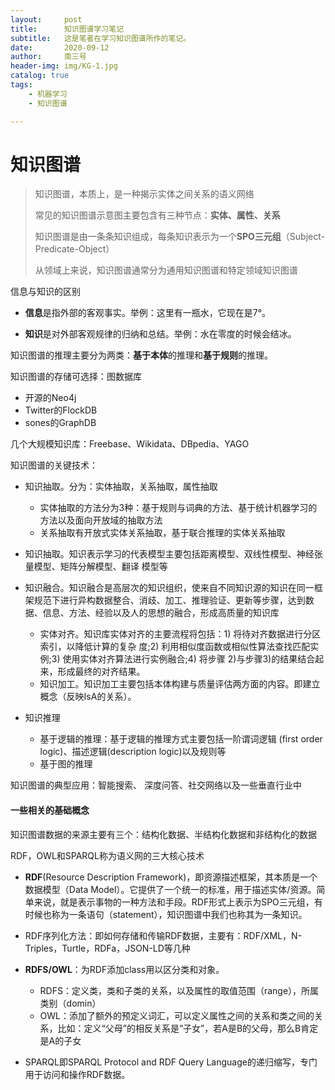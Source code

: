 ```yaml
---
layout:     post
title:      知识图谱学习笔记
subtitle:   这是笔者在学习知识图谱所作的笔记。
date:       2020-09-12
author:     南三号
header-img: img/KG-1.jpg
catalog: true
tags:
    - 机器学习
	- 知识图谱

---
```


# 知识图谱

> 知识图谱，本质上，是一种揭示实体之间关系的语义网络
>
> 常见的知识图谱示意图主要包含有三种节点：**实体、属性、关系**
>
> 知识图谱是由一条条知识组成，每条知识表示为一个**SPO三元组**（Subject-Predicate-Object）
>
> 从领域上来说，知识图谱通常分为通用知识图谱和特定领域知识图谱

信息与知识的区别

- **信息**是指外部的客观事实。举例：这里有一瓶水，它现在是7°。

- **知识**是对外部客观规律的归纳和总结。举例：水在零度的时候会结冰。

知识图谱的推理主要分为两类：**基于本体**的推理和**基于规则**的推理。

知识图谱的存储可选择：图数据库

- 开源的Neo4j
- Twitter的FlockDB
- sones的GraphDB

几个大规模知识库：Freebase、Wikidata、DBpedia、YAGO

知识图谱的关键技术：

- 知识抽取。分为：实体抽取，关系抽取，属性抽取
  - 实体抽取的方法分为3种：基于规则与词典的方法、基于统计机器学习的方法以及面向开放域的抽取方法
  - 关系抽取有开放式实体关系抽取，基于联合推理的实体关系抽取

- 知识抽取。知识表示学习的代表模型主要包括距离模型、双线性模型、神经张量模型、矩阵分解模型、翻译 模型等
- 知识融合。知识融合是高层次的知识组织，使来自不同知识源的知识在同一框架规范下进行异构数据整合、消歧、加工、推理验证、更新等步骤，达到数据、信息、方法、经验以及人的思想的融合，形成高质量的知识库
  - 实体对齐。知识库实体对齐的主要流程将包括：1) 将待对齐数据进行分区索引，以降低计算的复杂 度;2) 利用相似度函数或相似性算法查找匹配实例;3) 使用实体对齐算法进行实例融合;4) 将步骤 2)与步骤3)的结果结合起来，形成最终的对齐结果。
  - 知识加工。知识加工主要包括本体构建与质量评估两方面的内容。即建立概念（反映IsA的关系）。
- 知识推理
  - 基于逻辑的推理：基于逻辑的推理方式主要包括一阶谓词逻辑 (first order logic)、描述逻辑(description logic)以及规则等
  - 基于图的推理

知识图谱的典型应用：智能搜索、 深度问答、社交网络以及一些垂直行业中



#### 一些相关的基础概念

知识图谱数据的来源主要有三个：结构化数据、半结构化数据和非结构化的数据

RDF，OWL和SPARQL称为语义网的三大核心技术

- **RDF**(Resource Description Framework)，即资源描述框架，其本质是一个数据模型（Data Model）。它提供了一个统一的标准，用于描述实体/资源。简单来说，就是表示事物的一种方法和手段。RDF形式上表示为SPO三元组，有时候也称为一条语句（statement），知识图谱中我们也称其为一条知识。

- RDF序列化方法：即如何存储和传输RDF数据，主要有：RDF/XML，N-Triples，Turtle，RDFa，JSON-LD等几种

- **RDFS/OWL**：为RDF添加class用以区分类和对象。
  - RDFS：定义类，类和子类的关系，以及属性的取值范围（range），所属类别（domin）
  - OWL：添加了额外的预定义词汇，可以定义属性之间的关系和类之间的关系，比如：定义“父母”的相反关系是“子女”，若A是B的父母，那么B肯定是A的子女

- SPARQL即SPARQL Protocol and RDF Query Language的递归缩写，专门用于访问和操作RDF数据。


